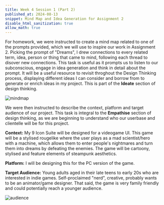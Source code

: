 ```yaml
---
title: Week 4 Session 1 (Part 2)
published_at: 2024-08-13
snippet: Mind Map and Idea Generation for Assignment 2
disable_html_sanitization: true
allow_math: true
---
```


For homework, we were instructed to create a mind map related to one of the prompts provided, which we will use to inspire our work in Assignment 2. Picking the prompt of "Dreams", I drew connections to every related term, idea, person or thing that came to mind, following each thread to disover new connections. This task is useful as it prompts us to listen to our subconscious, engage in idea generation and think in detail about the prompt. It will be a useful resource to revisit throghout the Design Thinking process, displaying different ideas I can consider and borrow from to generate or enrich ideas in my project. This is part of the **Ideate** section of design thinking.

![mindmap](/w04s1/Dream.png)

We were then instructed to describe the context, platform and target audience of our project. This task is integral to the **Empathise** section of design thinking, as we are beginning to understand who our userbase and clientelle will be for this project.

**Context:** My 9 Icon Suite will be designed for a videogame UI. This game will be a stylised rougelike where the user plays as a mad scientist/hero with a machine, which allows them to enter people's nightmares and turn them into dreams by defeating the enemies. The game will be cartoony, stylised and feature elements of steampunk aesthetics. 

**Platform:** I will be designing this for the PC version of the game.

**Target Audience:** Young adults aged in their late teens to early 20s who are interested in indie games. Self-proclaimed "nerd", creative, probably wants to be an animator/game designer. That said, the game is very family friendly and could potentially reach a younger audience. 

![audience](/w04s1/typical.png)